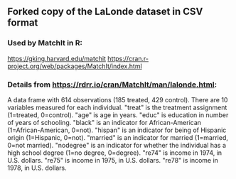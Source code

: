 ## Forked copy of the LaLonde dataset in CSV format

### Used by MatchIt in R:
https://gking.harvard.edu/matchit 
https://cran.r-project.org/web/packages/MatchIt/index.html

### Details from https://rdrr.io/cran/MatchIt/man/lalonde.html:
A data frame with 614 observations (185 treated, 429 control). There are 10 variables measured for each individual. "treat" is the treatment assignment (1=treated, 0=control). "age" is age in years. "educ" is education in number of years of schooling. "black" is an indicator for African-American (1=African-American, 0=not). "hispan" is an indicator for being of Hispanic origin (1=Hispanic, 0=not). "married" is an indicator for married (1=married, 0=not married). "nodegree" is an indicator for whether the individual has a high school degree (1=no degree, 0=degree). "re74" is income in 1974, in U.S. dollars. "re75" is income in 1975, in U.S. dollars. "re78" is income in 1978, in U.S. dollars.
